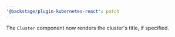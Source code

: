 ```yaml
---
'@backstage/plugin-kubernetes-react': patch
---
```


The `Cluster` component now renders the cluster's title, if specified.

